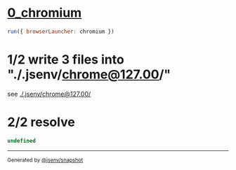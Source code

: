 # [0_chromium](../../sourcemap_js_inline_dev.test.mjs#L27)

```js
run({ browserLauncher: chromium })
```

# 1/2 write 3 files into "./.jsenv/chrome@127.00/"

see [./.jsenv/chrome@127.00/](./.jsenv/chrome@127.00/)

# 2/2 resolve

```js
undefined
```
---

<sub>
  Generated by <a href="https://github.com/jsenv/core/tree/main/packages/independent/snapshot">@jsenv/snapshot</a>
</sub>